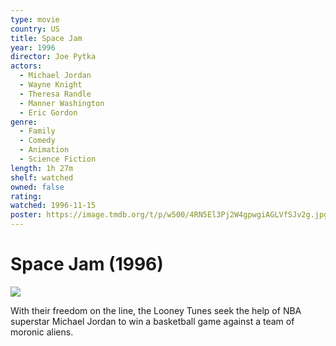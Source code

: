 ```yaml
---
type: movie
country: US
title: Space Jam
year: 1996
director: Joe Pytka
actors:
  - Michael Jordan
  - Wayne Knight
  - Theresa Randle
  - Manner Washington
  - Eric Gordon
genre:
  - Family
  - Comedy
  - Animation
  - Science Fiction
length: 1h 27m
shelf: watched
owned: false
rating:
watched: 1996-11-15
poster: https://image.tmdb.org/t/p/w500/4RN5El3Pj2W4gpwgiAGLVfSJv2g.jpg
---
```


# Space Jam (1996)

![](https://image.tmdb.org/t/p/w500/4RN5El3Pj2W4gpwgiAGLVfSJv2g.jpg)

With their freedom on the line, the Looney Tunes seek the help of NBA superstar Michael Jordan to win a basketball game against a team of moronic aliens.